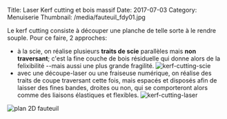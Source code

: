 Title: Laser Kerf cutting et bois massif 
Date: 2017-07-03
Category: Menuiserie
Thumbnail: /media/fauteuil_fdy01.jpg

Le kerf cutting consiste à découper une planche de telle sorte à le rendre souple. Pour ce faire, 2 approches:

- à la scie, on réalise plusieurs **traits de scie** parallèles mais **non traversant**; c'est la fine couche de bois résiduelle qui donne alors de la felixibilité --mais aussi une plus grande fragilité. 
![kerf-cutting-scie](https://uvamarch.files.wordpress.com/2011/02/02_kerf_splice.jpg)
- avec une découpe-laser ou une fraiseuse numérique, on réalise des traits de coupe traversant cette fois, mais espacés et disposés afin de laisser des fines bandes, droites ou non, qui se comporteront alors comme des liaisons élastiques et flexibles.
![kerf-cutting-laser](https://i1.wp.com/52lasers.com/wp-content/uploads/2014/11/Living-Hinge-5-of-61.jpg?w=948)
   
![plan 2D fauteuil](/media/faut01_2Dplans.png)
